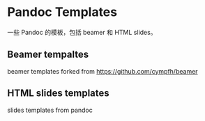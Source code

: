 # Pandoc Templates
一些 Pandoc 的模板，包括 beamer 和 HTML slides。

## Beamer tempaltes
beamer templates forked from https://github.com/cympfh/beamer

## HTML slides templates
slides templates from pandoc


